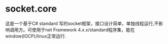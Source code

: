 # socket.core
这是一个基于C# standard 写的socket框架，接口设计简单，单独线程运行,不影响调用方。可使用于net Framework 4.x.x/standard程序集，能在window(IOCP)/linux正常运行.
